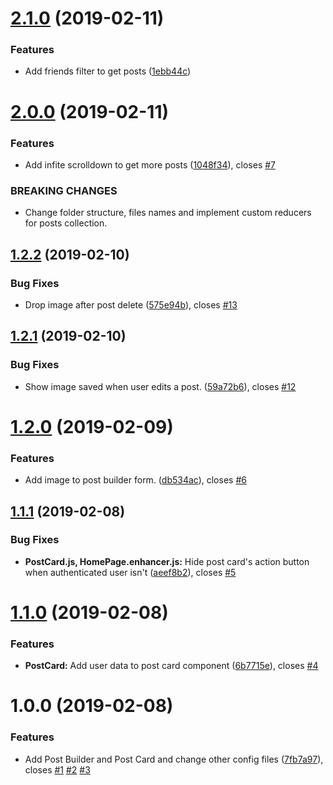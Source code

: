 # [2.1.0](https://github.com/raulingg/facebook-challenge/compare/v2.0.0...v2.1.0) (2019-02-11)


### Features

* Add friends filter to get posts ([1ebb44c](https://github.com/raulingg/facebook-challenge/commit/1ebb44c))

# [2.0.0](https://github.com/raulingg/facebook-challenge/compare/v1.2.2...v2.0.0) (2019-02-11)


### Features

* Add infite scrolldown to get more posts ([1048f34](https://github.com/raulingg/facebook-challenge/commit/1048f34)), closes [#7](https://github.com/raulingg/facebook-challenge/issues/7)


### BREAKING CHANGES

* Change folder structure, files names and implement custom reducers for posts
collection.

## [1.2.2](https://github.com/raulingg/facebook-challenge/compare/v1.2.1...v1.2.2) (2019-02-10)


### Bug Fixes

* Drop image after post delete ([575e94b](https://github.com/raulingg/facebook-challenge/commit/575e94b)), closes [#13](https://github.com/raulingg/facebook-challenge/issues/13)

## [1.2.1](https://github.com/raulingg/facebook-challenge/compare/v1.2.0...v1.2.1) (2019-02-10)


### Bug Fixes

* Show image saved when user edits a post. ([59a72b6](https://github.com/raulingg/facebook-challenge/commit/59a72b6)), closes [#12](https://github.com/raulingg/facebook-challenge/issues/12)

# [1.2.0](https://github.com/raulingg/facebook-challenge/compare/v1.1.1...v1.2.0) (2019-02-09)


### Features

* Add image to post builder form. ([db534ac](https://github.com/raulingg/facebook-challenge/commit/db534ac)), closes [#6](https://github.com/raulingg/facebook-challenge/issues/6)

## [1.1.1](https://github.com/raulingg/facebook-challenge/compare/v1.1.0...v1.1.1) (2019-02-08)


### Bug Fixes

* **PostCard.js, HomePage.enhancer.js:** Hide post card's action button when authenticated user isn't ([aeef8b2](https://github.com/raulingg/facebook-challenge/commit/aeef8b2)), closes [#5](https://github.com/raulingg/facebook-challenge/issues/5)

# [1.1.0](https://github.com/raulingg/facebook-challenge/compare/v1.0.0...v1.1.0) (2019-02-08)


### Features

* **PostCard:** Add user data to post card component ([6b7715e](https://github.com/raulingg/facebook-challenge/commit/6b7715e)), closes [#4](https://github.com/raulingg/facebook-challenge/issues/4)

# 1.0.0 (2019-02-08)


### Features

* Add Post Builder and Post Card and change other config files ([7fb7a97](https://github.com/raulingg/facebook-challenge/commit/7fb7a97)), closes [#1](https://github.com/raulingg/facebook-challenge/issues/1) [#2](https://github.com/raulingg/facebook-challenge/issues/2) [#3](https://github.com/raulingg/facebook-challenge/issues/3)
